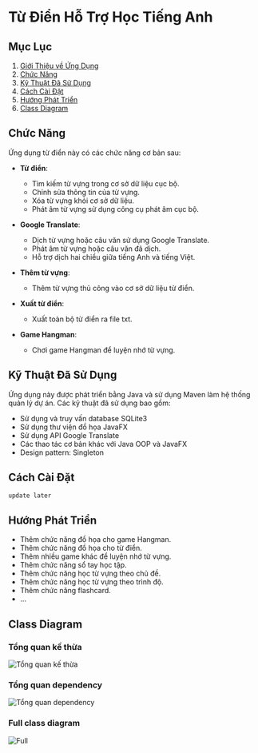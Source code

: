 # Từ Điển Hỗ Trợ Học Tiếng Anh

## Mục Lục

1. [Giới Thiệu về Ứng Dụng](#giới-thiệu-về-ứng-dụng)
2. [Chức Năng](#chức-năng)
3. [Kỹ Thuật Đã Sử Dụng](#kỹ-thuật-đã-sử-dụng)
4. [Cách Cài Đặt](#cách-cài-đặt)
5. [Hướng Phát Triển](#hướng-phát-triển)
6. [Class Diagram](#class-diagram)

## Chức Năng

Ứng dụng từ điển này có các chức năng cơ bản sau:

- **Từ điển**:
  - Tìm kiếm từ vựng trong cơ sở dữ liệu cục bộ.
  - Chỉnh sửa thông tin của từ vựng.
  - Xóa từ vựng khỏi cơ sở dữ liệu.
  - Phát âm từ vựng sử dụng công cụ phát âm cục bộ.

- **Google Translate**:
  - Dịch từ vựng hoặc câu văn sử dụng Google Translate.
  - Phát âm từ vựng hoặc câu văn đã dịch.
  - Hỗ trợ dịch hai chiều giữa tiếng Anh và tiếng Việt.

- **Thêm từ vựng**:
  - Thêm từ vựng thủ công vào cơ sở dữ liệu từ điển.

- **Xuất từ điển**:
  - Xuất toàn bộ từ điển ra file txt.

- **Game Hangman**:
  - Chơi game Hangman để luyện nhớ từ vựng.

## Kỹ Thuật Đã Sử Dụng

Ứng dụng này được phát triển bằng Java và sử dụng Maven làm hệ thống quản lý dự án. Các kỹ thuật đã sử dụng bao gồm:

- Sử dụng và truy vấn database SQLite3
- Sử dụng thư viện đồ họa JavaFX
- Sử dụng API Google Translate
- Các thao tác cơ bản khác với Java OOP và JavaFX
- Design pattern: Singleton

## Cách Cài Đặt

```update later```

## Hướng Phát Triển

- Thêm chức năng đồ họa cho game Hangman.
- Thêm chức năng đồ họa cho từ điển.
- Thêm nhiều game khác để luyện nhớ từ vựng.
- Thêm chức năng sổ tay học tập.
- Thêm chức năng học từ vựng theo chủ đề.
- Thêm chức năng học từ vựng theo trình độ.
- Thêm chức năng flashcard.
- ...

## Class Diagram

### Tổng quan kế thừa

![Tổng quan kế thừa](ClassDiagram/dict.png)

### Tổng quan dependency

![Tổng quan dependency](ClassDiagram/dependencies.png)

### Full class diagram

![Full](ClassDiagram/main.svg)